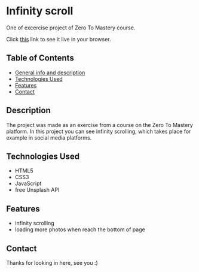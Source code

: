 # Infinity scroll

One of excercise project of Zero To Mastery course.

Click [this](https://martinafm.github.io/infinity-scrolling/) link to see it live in your browser.


## Table of Contents

- [General info and description](#description)
- [Technologies Used](#technologies-used)
- [Features](#features)
- [Contact](#contact)

## Description

The project was made as an exercise from a course on the Zero To Mastery platform. In this project you can see infinity scrolling, which takes place for example in social media platforms.

## Technologies Used

- HTML5
- CSS3
- JavaScript
- free Unsplash API

## Features

- infinity scrolling
- loading more photos when reach the bottom of page

## Contact

Thanks for looking in here, see you :)
